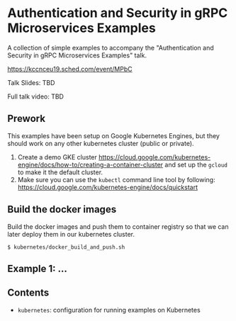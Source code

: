 # Authentication and Security in gRPC Microservices Examples

A collection of simple examples to accompany the "Authentication and Security in gRPC Microservices Examples"
talk.

https://kccnceu19.sched.com/event/MPbC

Talk Slides: TBD

Full talk video: TBD


## Prework

This examples have been setup on Google Kubernetes Engines, but they should work on any other kubernetes cluster (public or private).

1. Create a demo GKE cluster https://cloud.google.com/kubernetes-engine/docs/how-to/creating-a-container-cluster
   and set up the `gcloud` to make it the default cluster.
2. Make sure you can use the `kubectl` command line tool by following: https://cloud.google.com/kubernetes-engine/docs/quickstart

## Build the docker images

Build the docker images and push them to container registry so that we can later deploy them in
our kubernetes cluster.

```
$ kubernetes/docker_build_and_push.sh
```

## Example 1: ...


## Contents

- `kubernetes`: configuration for running examples on Kubernetes
